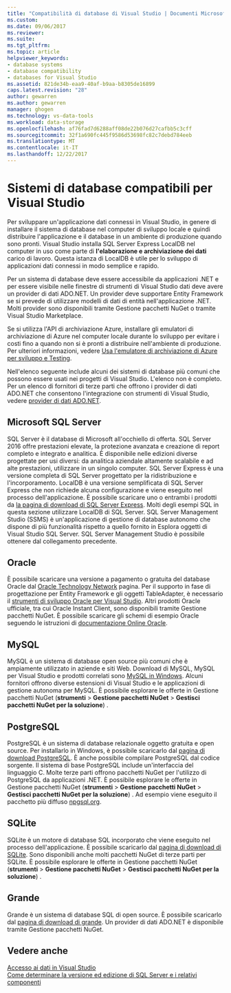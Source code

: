 ```yaml
---
title: "Compatibilità di database di Visual Studio | Documenti Microsoft"
ms.custom: 
ms.date: 09/06/2017
ms.reviewer: 
ms.suite: 
ms.tgt_pltfrm: 
ms.topic: article
helpviewer_keywords:
- database systems
- database compatibility
- databases for Visual Studio
ms.assetid: 821de34b-eaa9-40af-b9aa-b8305de16899
caps.latest.revision: "28"
author: gewarren
ms.author: gewarren
manager: ghogen
ms.technology: vs-data-tools
ms.workload: data-storage
ms.openlocfilehash: af76fad7d6288aff08de22b076d27cafbb5c3cff
ms.sourcegitcommit: 32f1a690fc445f9586d53698fc82c7debd784eeb
ms.translationtype: MT
ms.contentlocale: it-IT
ms.lasthandoff: 12/22/2017
---
```

# <a name="compatible-database-systems-for-visual-studio"></a>Sistemi di database compatibili per Visual Studio

Per sviluppare un'applicazione dati connessi in Visual Studio, in genere di installare il sistema di database nel computer di sviluppo locale e quindi distribuire l'applicazione e il database in un ambiente di produzione quando sono pronti. Visual Studio installa SQL Server Express LocalDB nel computer in uso come parte di **l'elaborazione e archiviazione dei dati** carico di lavoro. Questa istanza di LocalDB è utile per lo sviluppo di applicazioni dati connessi in modo semplice e rapido.

Per un sistema di database deve essere accessibile da applicazioni .NET e per essere visibile nelle finestre di strumenti di Visual Studio dati deve avere un provider di dati ADO.NET. Un provider deve supportare Entity Framework se si prevede di utilizzare modelli di dati di entità nell'applicazione .NET. Molti provider sono disponibili tramite Gestione pacchetti NuGet o tramite Visual Studio Marketplace.

Se si utilizza l'API di archiviazione Azure, installare gli emulatori di archiviazione di Azure nel computer locale durante lo sviluppo per evitare i costi fino a quando non si è pronti a distribuire nell'ambiente di produzione. Per ulteriori informazioni, vedere [Usa l'emulatore di archiviazione di Azure per sviluppo e Testing](https://azure.microsoft.com/en-us/documentation/articles/storage-use-emulator/).

Nell'elenco seguente include alcuni dei sistemi di database più comuni che possono essere usati nei progetti di Visual Studio. L'elenco non è completo. Per un elenco di fornitori di terze parti che offrono i provider di dati ADO.NET che consentono l'integrazione con strumenti di Visual Studio, vedere [provider di dati ADO.NET](/dotnet/framework/data/adonet/data-providers).

## <a name="microsoft-sql-server"></a>Microsoft SQL Server

SQL Server è il database di Microsoft all'occhiello di offerta. SQL Server 2016 offre prestazioni elevate, la protezione avanzata e creazione di report completo e integrato e analitica. È disponibile nelle edizioni diverse progettate per usi diversi: da analitica aziendale altamente scalabile e ad alte prestazioni, utilizzare in un singolo computer. SQL Server Express è una versione completa di SQL Server progettato per la ridistribuzione e l'incorporamento.  LocalDB è una versione semplificata di SQL Server Express che non richiede alcuna configurazione e viene eseguito nel processo dell'applicazione. È possibile scaricare uno o entrambi i prodotti da [la pagina di download di SQL Server Express](https://www.microsoft.com/en-us/server-cloud/Products/sql-server-editions/sql-server-express.aspx). Molti degli esempi SQL in questa sezione utilizzare LocalDB di SQL Server. SQL Server Management Studio (SSMS) è un'applicazione di gestione di database autonomo che dispone di più funzionalità rispetto a quello fornito in Esplora oggetti di Visual Studio SQL Server. SQL Server Management Studio è possibile ottenere dal collegamento precedente.

## <a name="oracle"></a>Oracle

È possibile scaricare una versione a pagamento o gratuita del database Oracle dal [Oracle Technology Network](http://www.oracle.com/technetwork/database/enterprise-edition/downloads/index-092322.html) pagina. Per il supporto in fase di progettazione per Entity Framework e gli oggetti TableAdapter, è necessario il [strumenti di sviluppo Oracle per Visual Studio](http://www.oracle.com/technetwork/developer-tools/visual-studio/overview/index.html). Altri prodotti Oracle ufficiale, tra cui Oracle Instant Client, sono disponibili tramite Gestione pacchetti NuGet.  È possibile scaricare gli schemi di esempio Oracle seguendo le istruzioni di [documentazione Online Oracle](http://docs.oracle.com/cd/E11882_01/server.112/e10831/toc.htm).

## <a name="mysql"></a>MySQL

MySQL è un sistema di database open source più comuni che è ampiamente utilizzato in aziende e siti Web. Download di MySQL, MySQL per Visual Studio e prodotti correlati sono [MySQL in Windows](http://www.mysql.com/why-mysql/windows/).  Alcuni fornitori offrono diverse estensioni di Visual Studio e le applicazioni di gestione autonoma per MySQL. È possibile esplorare le offerte in Gestione pacchetti NuGet (**strumenti** > **Gestione pacchetti NuGet** > **Gestisci pacchetti NuGet per la soluzione**) .

## <a name="postgresql"></a>PostgreSQL

PostgreSQL è un sistema di database relazionale oggetto gratuita e open source. Per installarlo in Windows, è possibile scaricarlo dal [pagina di download PostgreSQL](http://www.postgresql.org/download/windows/).  È anche possibile compilare PostgreSQL dal codice sorgente.  Il sistema di base PostgreSQL include un'interfaccia del linguaggio C. Molte terze parti offrono pacchetti NuGet per l'utilizzo di PostgreSQL da applicazioni .NET.  È possibile esplorare le offerte in Gestione pacchetti NuGet (**strumenti** > **Gestione pacchetti NuGet** > **Gestisci pacchetti NuGet per la soluzione**) . Ad esempio viene eseguito il pacchetto più diffuso [npgsql.org](http://www.npgsql.org).

## <a name="sqlite"></a>SQLite

SQLite è un motore di database SQL incorporato che viene eseguito nel processo dell'applicazione. È possibile scaricarlo dal [pagina di download di SQLite](http://www.sqlite.org/download.html). Sono disponibili anche molti pacchetti NuGet di terze parti per SQLite. È possibile esplorare le offerte in Gestione pacchetti NuGet (**strumenti** > **Gestione pacchetti NuGet** > **Gestisci pacchetti NuGet per la soluzione**) .

## <a name="firebird"></a>Grande

Grande è un sistema di database SQL di open source. È possibile scaricarlo dal [pagina di download di grande](http://firebirdsql.org/en/downloads/). Un provider di dati ADO.NET è disponibile tramite Gestione pacchetti NuGet.

## <a name="see-also"></a>Vedere anche

[Accesso ai dati in Visual Studio](../data-tools/accessing-data-in-visual-studio.md)  
[Come determinare la versione ed edizione di SQL Server e i relativi componenti](http://support.microsoft.com/kb/321185)